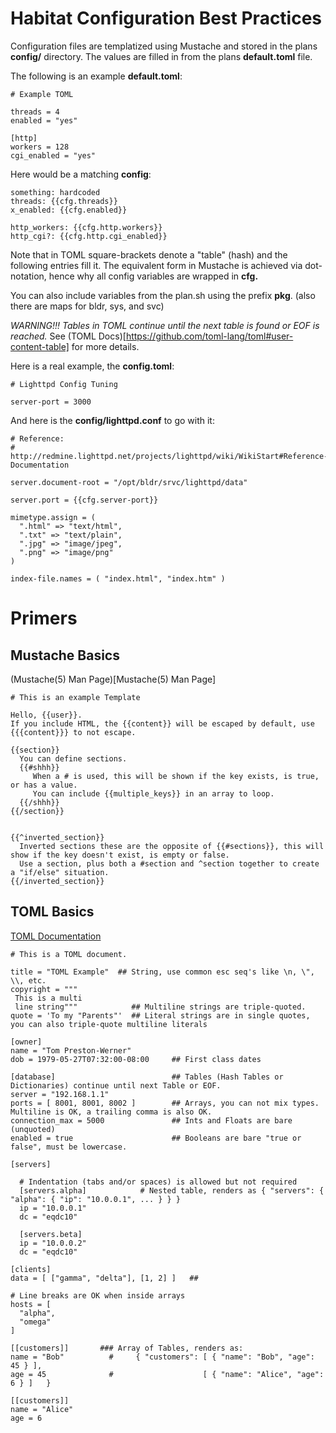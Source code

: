 # Habitat Configuration Best Practices

Configuration files are templatized using Mustache and stored in the plans **config/** directory.  The values are filled in from the plans **default.toml** file.

The following is an example **default.toml**:

```
# Example TOML

threads = 4
enabled = "yes"

[http]
workers = 128
cgi_enabled = "yes"
```

Here would be a matching **config**:

```
something: hardcoded
threads: {{cfg.threads}}
x_enabled: {{cfg.enabled}}

http_workers: {{cfg.http.workers}}
http_cgi?: {{cfg.http.cgi_enabled}}
```

Note that in TOML square-brackets denote a "table" (hash) and the following entries fill it.  The equivalent form in Mustache is achieved via dot-notation, hence why all config variables are wrapped in **cfg.**

You can also include variables from the plan.sh using the prefix **pkg**. (also there are maps for bldr, sys, and svc)

_WARNING!!!  Tables in TOML continue until the next table is found or EOF is reached._ See (TOML Docs)[https://github.com/toml-lang/toml#user-content-table] for more details.

Here is a real example, the **config.toml**:

```
# Lighttpd Config Tuning

server-port = 3000
```

And here is the **config/lighttpd.conf** to go with it:

```
# Reference: 
# http://redmine.lighttpd.net/projects/lighttpd/wiki/WikiStart#Reference-Documentation

server.document-root = "/opt/bldr/srvc/lighttpd/data"

server.port = {{cfg.server-port}}

mimetype.assign = (
  ".html" => "text/html",
  ".txt" => "text/plain",
  ".jpg" => "image/jpeg",
  ".png" => "image/png"
)

index-file.names = ( "index.html", "index.htm" )
```

# Primers

## Mustache Basics

(Mustache(5) Man Page)[Mustache(5) Man Page]

```
# This is an example Template

Hello, {{user}}.  
If you include HTML, the {{content}} will be escaped by default, use {{{content}}} to not escape.

{{section}}
  You can define sections.
  {{#shhh}}  
     When a # is used, this will be shown if the key exists, is true, or has a value.
     You can include {{multiple_keys}} in an array to loop.
  {{/shhh}}
{{/section}}


{{^inverted_section}}
  Inverted sections these are the opposite of {{#sections}}, this will show if the key doesn't exist, is empty or false.  
  Use a section, plus both a #section and ^section together to create a "if/else" situation.
{{/inverted_section}}
```

## TOML Basics

[TOML Documentation](https://github.com/toml-lang/toml)

```
# This is a TOML document.

title = "TOML Example"  ## String, use common esc seq's like \n, \", \\, etc.
copyright = """
 This is a multi
 line string"""            ## Multiline strings are triple-quoted.
quote = 'To my "Parents"'  ## Literal strings are in single quotes, you can also triple-quote multiline literals

[owner]
name = "Tom Preston-Werner"
dob = 1979-05-27T07:32:00-08:00     ## First class dates

[database]                          ## Tables (Hash Tables or Dictionaries) continue until next Table or EOF.
server = "192.168.1.1"
ports = [ 8001, 8001, 8002 ]        ## Arrays, you can not mix types.  Multiline is OK, a trailing comma is also OK.
connection_max = 5000               ## Ints and Floats are bare (unquoted)
enabled = true                      ## Booleans are bare "true or false", must be lowercase.

[servers]                   

  # Indentation (tabs and/or spaces) is allowed but not required
  [servers.alpha]            # Nested table, renders as { "servers": { "alpha": { "ip": "10.0.0.1", ... } } }
  ip = "10.0.0.1"
  dc = "eqdc10"

  [servers.beta]
  ip = "10.0.0.2"
  dc = "eqdc10"

[clients]
data = [ ["gamma", "delta"], [1, 2] ]   ## 

# Line breaks are OK when inside arrays
hosts = [
  "alpha",
  "omega"
]

[[customers]]       ### Array of Tables, renders as: 
name = "Bob"          #     { "customers": [ { "name": "Bob", "age": 45 } ],
age = 45              #                    [ { "name": "Alice", "age": 6 } ]   }

[[customers]]
name = "Alice"
age = 6
```
